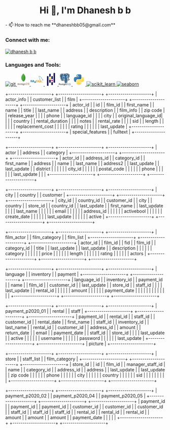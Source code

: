 <h1 align="center">Hi 👋, I'm Dhanesh b b</h1>
- 📫 How to reach me **dhaneshbb05@gmail.com**

<h3 align="left">Connect with me:</h3>
<p align="left">
<a href="https://www.linkedin.com/in/dhanesh-b-b-2a8971225/" target="blank"><img align="center" src="https://raw.githubusercontent.com/rahuldkjain/github-profile-readme-generator/master/src/images/icons/Social/linked-in-alt.svg" alt="dhanesh b b" height="30" width="40" /></a>
</p>

<h3 align="left">Languages and Tools:</h3>
<p align="left"> <a href="https://git-scm.com/" target="_blank" rel="noreferrer"> <img src="https://www.vectorlogo.zone/logos/git-scm/git-scm-icon.svg" alt="git" width="40" height="40"/> </a> <a href="https://www.mongodb.com/" target="_blank" rel="noreferrer"> <img src="https://raw.githubusercontent.com/devicons/devicon/master/icons/mongodb/mongodb-original-wordmark.svg" alt="mongodb" width="40" height="40"/> </a> <a href="https://www.mysql.com/" target="_blank" rel="noreferrer"> <img src="https://raw.githubusercontent.com/devicons/devicon/master/icons/mysql/mysql-original-wordmark.svg" alt="mysql" width="40" height="40"/> </a> <a href="https://pandas.pydata.org/" target="_blank" rel="noreferrer"> <img src="https://raw.githubusercontent.com/devicons/devicon/2ae2a900d2f041da66e950e4d48052658d850630/icons/pandas/pandas-original.svg" alt="pandas" width="40" height="40"/> </a> <a href="https://www.postgresql.org" target="_blank" rel="noreferrer"> <img src="https://raw.githubusercontent.com/devicons/devicon/master/icons/postgresql/postgresql-original-wordmark.svg" alt="postgresql" width="40" height="40"/> </a> <a href="https://www.python.org" target="_blank" rel="noreferrer"> <img src="https://raw.githubusercontent.com/devicons/devicon/master/icons/python/python-original.svg" alt="python" width="40" height="40"/> </a> <a href="https://scikit-learn.org/" target="_blank" rel="noreferrer"> <img src="https://upload.wikimedia.org/wikipedia/commons/0/05/Scikit_learn_logo_small.svg" alt="scikit_learn" width="40" height="40"/> </a> <a href="https://seaborn.pydata.org/" target="_blank" rel="noreferrer"> <img src="https://seaborn.pydata.org/_images/logo-mark-lightbg.svg" alt="seaborn" width="40" height="40"/> </a> </p>


+---------------------+             +---------------------+             +---------------------+
|       actor_info    |             |     customer_list   |             |         film        |
+---------------------+             +---------------------+             +---------------------+
| actor_id            |             | id                  |             | film_id             |
| first_name          |             | name                |             | title               |
| last_name           |             | address             |             | description         |
| film_info           |             | zip code            |             | release_year        |
|                     |             | phone               |             | language_id         |
|                     |             | city                |             | original_language_id|
|                     |             | country             |             | rental_duration     |
|                     |             | notes               |             | rental_rate         |
|                     |             | sid                 |             | length              |
|                     |             |                     |             | replacement_cost    |
|                     |             |                     |             | rating              |
|                     |             |                     |             | last_update         |
+---------------------+             +---------------------+             | special_features    |
                                                                        | fulltext            |
                                                                        +---------------------+

+---------------------+             +---------------------+             +---------------------+
|        actor        |             |        address      |             |       category      |
+---------------------+             +---------------------+             +---------------------+
| actor_id            |             | address_id          |             | category_id         |
| first_name          |             | address             |             | name                |
| last_name           |             | address2            |             | last_update         |
| last_update         |             | district            |             |                     |
|                     |             | city_id             |             |                     |
|                     |             | postal_code         |             |                     |
|                     |             | phone               |             |                     |
|                     |             | last_update         |             |                     |
+---------------------+             +---------------------+             +---------------------+

+---------------------+             +---------------------+             +---------------------+
|        city         |             |       country       |             |      customer       |
+---------------------+             +---------------------+             +---------------------+
| city_id             |             | country_id          |             | customer_id         |
| city                |             | country             |             | store_id            |
| country_id          |             | last_update         |             | first_name          |
| last_update         |             |                     |             | last_name           |
|                     |             |                     |             | email               |
|                     |             |                     |             | address_id          |
|                     |             |                     |             | activebool          |
|                     |             |                     |             | create_date         |
|                     |             |                     |             | last_update         |
|                     |             |                     |             | active              |
+---------------------+             +---------------------+             +---------------------+

+---------------------+             +---------------------+             +---------------------+
|       film_actor    |             |     film_category   |             |      film_list      |
+---------------------+             +---------------------+             +---------------------+
| actor_id            |             | film_id             |             | fid                 |
| film_id             |             | category_id         |             | title               |
| last_update         |             | last_update         |             | description         |
|                     |             |                     |             | category            |
|                     |             |                     |             | price               |
|                     |             |                     |             | length              |
|                     |             |                     |             | rating              |
|                     |             |                     |             | actors              |
+---------------------+             +---------------------+             +---------------------+

+---------------------+             +---------------------+             +---------------------+
|        language     |             |       inventory     |             |       payment       |
+---------------------+             +---------------------+             +---------------------+
| language_id         |             | inventory_id        |             | payment_id          |
| name                |             | film_id             |             | customer_id         |
| last_update         |             | store_id            |             | staff_id            |
|                     |             | last_update         |             | rental_id           |
|                     |             |                     |             | amount              |
|                     |             |                     |             | payment_date        |
|                     |             |                     |             |                     |
|                     |             |                     |             |                     |
+---------------------+             +---------------------+             +---------------------+

+---------------------+             +---------------------+             +---------------------+
|   payment_p2020_01  |             |       rental        |             |       staff         |
+---------------------+             +---------------------+             +---------------------+
| payment_id          |             | rental_id           |             | staff_id            |
| customer_id         |             | rental_date         |             | first_name          |
| staff_id            |             | inventory_id        |             | last_name           |
| rental_id           |             | customer_id         |             | address_id          |
| amount              |             | return_date         |             | email               |
| payment_date        |             | staff_id            |             | store_id            |
|                     |             | last_update         |             | active              |
|                     |             |                     |             | username            |
|                     |             |                     |             | password            |
|                     |             |                     |             | last_update         |
+---------------------+             +---------------------+             | picture             |
                                                                        +---------------------+

+---------------------+             +---------------------+             +---------------------+
|      store          |             |       staff_list    |             |   film_category     |
+---------------------+             +---------------------+             +---------------------+
| store_id            |             | id                  |             | film_id             |
| manager_staff_id    |             | name                |             | category_id         |
| address_id          |             | address             |             | last_update         |
| last_update         |             | zip code            |             |                     |
|                     |             | phone               |             |                     |
|                     |             | city                |             |                     |
|                     |             | country             |             |                     |
|                     |             | sid                 |             |                     |
|                     |             |                     |             |                     |
+---------------------+             +---------------------+             +---------------------+

+---------------------+             +---------------------+             +---------------------+
|   payment_p2020_02   |             |  payment_p2020_04  |             |   payment_p2020_05  |
+---------------------+             +---------------------+             +---------------------+
| payment_id          |             | payment_id          |             | payment_id          |
| customer_id         |             | customer_id         |             | customer_id         |
| staff_id            |             | staff_id            |             | staff_id            |
| rental_id           |             | rental_id           |             | rental_id           |
| amount              |             | amount              |             | amount              |
| payment_date        |             |                     |             |                     |
+---------------------+             +---------------------+             +---------------------+
